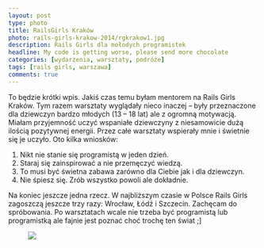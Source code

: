 ```yaml
---
layout: post
type: photo
title: RailsGirls Kraków
photo: rails-girls-krakow-2014/rgkrakow1.jpg
description: Rails Girls dla mołodych programistek
headline: My code is getting worse, please send more chocolate
categories: [wydarzenia, warsztaty, podróże]
tags: [rails girls, warszawa]
comments: true
---
```


To będzie krótki wpis. Jakiś czas temu byłam mentorem na Rails Girls Kraków. Tym razem warsztaty wyglądały nieco inaczej – były przeznaczone dla dziewczyn bardzo młodych (13 – 18 lat) ale z ogromną motywacją. Miałam przyjemność uczyć wspaniałe dziewczyny z niesamowicie dużą ilością pozytywnej energii. Przez całe warsztaty wspierały mnie i świetnie się je uczyło. Oto kilka wniosków:

1. Nikt nie stanie się programistą w jeden dzień.
2. Staraj się zainspirować a nie przemęczyć wiedzą.
3. To musi być świetna zabawa zarówno dla Ciebie jak i dla dziewczyn.
4. Nie śpiesz się. Zrób wszystko powoli ale dokładnie.

Na koniec jeszcze jedna rzecz. W najbliższym czasie w Polsce Rails Girls zagoszczą jeszcze trzy razy: Wrocław, Łódź i Szczecin. Zachęcam do spróbowania. Po warsztatach wcale nie trzeba być programistą lub programistką ale fajnie jest poznać choć trochę ten świat ;]

<figure>
  <a href="{{ site.baseurl_root }}/images/rails-girls-krakow-2014/rgkrakow1.jpg"><img src="{{ site.baseurl_root }}/images/rails-girls-krakow-2014/rgkrakow1.jpg"></a>
</figure>
